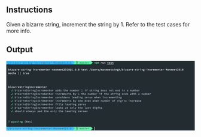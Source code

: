 ## Instructions

Given a bizarre string, increment the string by 1. Refer to the test cases for more info.


## Output
![](./img.png)
